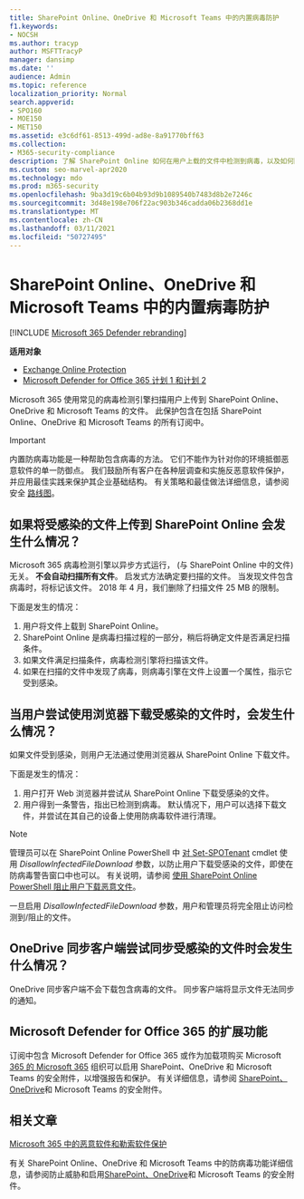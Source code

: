 ```yaml
---
title: SharePoint Online、OneDrive 和 Microsoft Teams 中的内置病毒防护
f1.keywords:
- NOCSH
ms.author: tracyp
author: MSFTTracyP
manager: dansimp
ms.date: ''
audience: Admin
ms.topic: reference
localization_priority: Normal
search.appverid:
- SPO160
- MOE150
- MET150
ms.assetid: e3c6df61-8513-499d-ad8e-8a91770bff63
ms.collection:
- M365-security-compliance
description: 了解 SharePoint Online 如何在用户上载的文件中检测到病毒，以及如何阻止用户下载或同步文件。
ms.custom: seo-marvel-apr2020
ms.technology: mdo
ms.prod: m365-security
ms.openlocfilehash: 9ba3d19c6b04b93d9b1089540b7483d8b2e7246c
ms.sourcegitcommit: 3d48e198e706f22ac903b346cadda06b2368dd1e
ms.translationtype: MT
ms.contentlocale: zh-CN
ms.lasthandoff: 03/11/2021
ms.locfileid: "50727495"
---
```

# <a name="built-in-virus-protection-in-sharepoint-online-onedrive-and-microsoft-teams"></a>SharePoint Online、OneDrive 和 Microsoft Teams 中的内置病毒防护

[!INCLUDE [Microsoft 365 Defender rebranding](../includes/microsoft-defender-for-office.md)]

**适用对象**
- [Exchange Online Protection](exchange-online-protection-overview.md)
- [Microsoft Defender for Office 365 计划 1 和计划 2](office-365-atp.md)

Microsoft 365 使用常见的病毒检测引擎扫描用户上传到 SharePoint Online、OneDrive 和 Microsoft Teams 的文件。 此保护包含在包括 SharePoint Online、OneDrive 和 Microsoft Teams 的所有订阅中。

> [!IMPORTANT]
> 内置防病毒功能是一种帮助包含病毒的方法。 它们不能作为针对你的环境抵御恶意软件的单一防御点。 我们鼓励所有客户在各种层调查和实施反恶意软件保护，并应用最佳实践来保护其企业基础结构。 有关策略和最佳做法详细信息，请参阅安全 [路线图](security-roadmap.md)。

## <a name="what-happens-if-an-infected-file-is-uploaded-to-sharepoint-online"></a>如果将受感染的文件上传到 SharePoint Online 会发生什么情况？

Microsoft 365 病毒检测引擎以异步方式运行， (与 SharePoint Online 中的文件) 无关。 **不会自动扫描所有文件**。 启发式方法确定要扫描的文件。 当发现文件包含病毒时，将标记该文件。 2018 年 4 月，我们删除了扫描文件 25 MB 的限制。

下面是发生的情况：

1. 用户将文件上载到 SharePoint Online。
2. SharePoint Online 是病毒扫描过程的一部分，稍后将确定文件是否满足扫描条件。
3. 如果文件满足扫描条件，病毒检测引擎将扫描该文件。
4. 如果在扫描的文件中发现了病毒，则病毒引擎在文件上设置一个属性，指示它受到感染。

## <a name="what-happens-when-a-user-tries-to-download-an-infected-file-by-using-the-browser"></a>当用户尝试使用浏览器下载受感染的文件时，会发生什么情况？

如果文件受到感染，则用户无法通过使用浏览器从 SharePoint Online 下载文件。

下面是发生的情况：

1. 用户打开 Web 浏览器并尝试从 SharePoint Online 下载受感染的文件。
2. 用户得到一条警告，指出已检测到病毒。 默认情况下，用户可以选择下载文件，并尝试在其自己的设备上使用防病毒软件进行清理。

> [!NOTE]
>
> 管理员可以在 SharePoint Online PowerShell 中 [对 Set-SPOTenant](https://docs.microsoft.com/powershell/module/sharepoint-online/Set-SPOTenant) cmdlet 使用 *DisallowInfectedFileDownload* 参数，以防止用户下载受感染的文件，即使在防病毒警告窗口中也可以。 有关说明，请参阅 [使用 SharePoint Online PowerShell 阻止用户下载恶意文件](turn-on-atp-for-spo-odb-and-teams.md#step-2-recommended-use-sharepoint-online-powershell-to-prevent-users-from-downloading-malicious-files)。
>
> 一旦启用 *DisallowInfectedFileDownload* 参数，用户和管理员将完全阻止访问检测到/阻止的文件。

## <a name="what-happens-when-the-onedrive-sync-client-tries-to-sync-an-infected-file"></a>OneDrive 同步客户端尝试同步受感染的文件时会发生什么情况？

OneDrive 同步客户端不会下载包含病毒的文件。 同步客户端将显示文件无法同步的通知。

## <a name="extended-capabilities-with-microsoft-defender-for-office-365"></a>Microsoft Defender for Office 365 的扩展功能

订阅中包含 Microsoft Defender for Office 365 或作为加载项购买 Microsoft [365 的 Microsoft 365](office-365-atp.md) 组织可以启用 SharePoint、OneDrive 和 Microsoft Teams 的安全附件，以增强报告和保护。 有关详细信息，请参阅 [SharePoint、OneDrive](atp-for-spo-odb-and-teams.md)和 Microsoft Teams 的安全附件。

## <a name="related-articles"></a>相关文章

[Microsoft 365 中的恶意软件和勒索软件保护](https://docs.microsoft.com/compliance/assurance/assurance-malware-and-ransomware-protection)

有关 SharePoint Online、OneDrive 和 Microsoft Teams 中的防病毒功能详细信息[](protect-against-threats.md)，请参阅防止威胁和启用[SharePoint、OneDrive](turn-on-atp-for-spo-odb-and-teams.md)和 Microsoft Teams 的安全附件。
